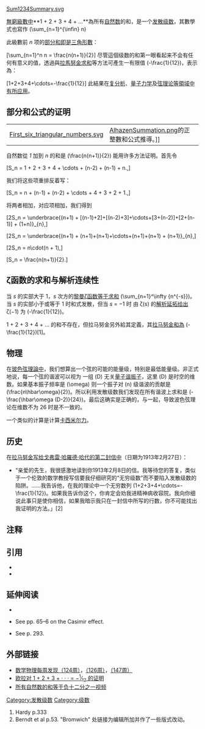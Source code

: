 [Sum1234Summary.svg](https://zh.wikipedia.org/wiki/File:Sum1234Summary.svg "fig:Sum1234Summary.svg")

[無窮級數中](https://zh.wikipedia.org/wiki/無窮級數 "wikilink")**1 + 2 + 3 + 4 +
…**為所有[自然数](../Page/自然数.md "wikilink")的和，是一个[发散级数](../Page/发散级数.md "wikilink")，其數學式也寫作
\(\sum_{n=1}^{\infin} n\)

此級數前 *n*
项的[部分和即是](https://zh.wikipedia.org/wiki/部分和 "wikilink")[三角形數](../Page/三角形數.md "wikilink")：

\[\sum_{n=1}^n n = \frac{n(n+1)}{2}\]
尽管這個级数的和第一眼看起来不会有任何有意义的值，透過與[拉馬努金求和](../Page/拉馬努金求和.md "wikilink")等方法可產生一有限值
\(-\frac{1}{12}\)，表示為：

\[1+2+3+4+\cdots=-\frac{1}{12}\]
此結果在[复分析](https://zh.wikipedia.org/wiki/复分析 "wikilink")、[量子力学](../Page/量子力学.md "wikilink")及[弦理论等領域中有所应用](https://zh.wikipedia.org/wiki/弦理论 "wikilink")。

## 部分和公式的证明

|                                                                                                                                                   |                                                                                                                          |
| ------------------------------------------------------------------------------------------------------------------------------------------------- | ------------------------------------------------------------------------------------------------------------------------ |
| [First_six_triangular_numbers.svg](https://zh.wikipedia.org/wiki/File:First_six_triangular_numbers.svg "fig:First_six_triangular_numbers.svg") | [AlhazenSummation.png](https://zh.wikipedia.org/wiki/File:AlhazenSummation.png "fig:AlhazenSummation.png")的正整數和公式推導。\]\] |

自然数從 *1* 加到 *n* 的和是 \(\frac{n(n+1)}{2}\) 能用许多方法证明。首先令

\[S_n = 1 + 2 + 3 + 4 + \cdots + (n-2) + (n-1) + n.\,\]

我们将这些项重排反着写：

\[S_n = n + (n-1) + (n-2) + \cdots + 4 + 3 + 2 + 1.\,\]

将两者相加，对应项相加，我们得到

\[2S_n = \underbrace{(n+1) + [(n-1)+2]+[(n-2)+3]+\cdots+[3+(n-2)]+[2+(n-1)] + (1+n)}_{n},\]

\[2S_n = \underbrace{(n+1) + (n+1)+(n+1)+\cdots+(n+1)+(n+1) + (n+1)}_{n},\]

\[2S_n = n\cdot(n + 1),\]

\[S_n = \frac{n(n+1)}{2}.\]

## ζ函数的求和与解析连续性

当 *s* 的实部大于 1，*s*
次方的[黎曼ζ函数等于求和](https://zh.wikipedia.org/wiki/黎曼ζ函数 "wikilink")
\(\sum_{n=1}^\infty {n^{-s}}\)。当 *s* 的实部小于或等于 1 时和式发散，但当 *s* = −1 时 由
ζ(s) 的[解析延拓给出](https://zh.wikipedia.org/wiki/解析延拓 "wikilink") ζ(−1) 为
\(-\frac{1}{12}\)。

1 + 2 + 3 + 4 + …
的和不存在，但拉马努金另外給其定義，其[拉马努金和為](https://zh.wikipedia.org/wiki/拉马努金求和 "wikilink")
\(-\frac{1}{12}\)\[1\]。

## 物理

在[玻色弦理論中](https://zh.wikipedia.org/wiki/玻色弦理論 "wikilink")，我们想算出一个弦的可能的能量级，特别是最低能量级。非正式地说，每一个弦的谐波可以视为
一组 \(D\) 无关[量子谐振子](https://zh.wikipedia.org/wiki/量子谐振子 "wikilink")，这里
\(D\) 是时空的维数。如果基本振子频率是 \(\omega\) 则一个振子对 \(n\) 级谐波的贡献是
\(\frac{n\hbar\omega}{2}\)。所以利用发散级数我们发现在所有谐波上求和是
\(-\frac{\hbar\omega (D-2)}{24}\)。最后这确实是正确的，与一起，导致波色弦理论在维数不为 26 时是不一致的。

一个类似的计算是计算[卡西米尔力](https://zh.wikipedia.org/wiki/卡西米尔力 "wikilink")。

## 历史

在[拉马努金写给](https://zh.wikipedia.org/wiki/拉马努金 "wikilink")[戈弗雷·哈羅德·哈代的第二封信中](https://zh.wikipedia.org/wiki/戈弗雷·哈羅德·哈代 "wikilink")（日期为1913年2月27日）：

  -
    “亲爱的先生，我很感激地读到你1913年2月8日的信。我等待您的答复，类似于一个伦敦的数学教授写信要我仔细研究的“无穷级数”而不要陷入发散级数的陷阱。……我告诉他，在我的理论中一个无穷数列
    \(1+2+3+4+\cdots=-\frac{1}{12}\)。如果我告诉你这个，你肯定会劝我进精神病收容院。我向你细说此事只是使你相信，如果我暗示我只在一封信中所写的行数，你不可能找出我证明的方法。」\[2\]

## 注释

## 引用

<div class="references-small">

  -
  -

</div>

## 延伸阅读

  -
  - See pp. 65–6 on the Casimir effect.

  - See p. 293.

## 外部链接

  - [数学物理每周发现（124周）](http://math.ucr.edu/home/baez/week124.html)，[（126周）](http://math.ucr.edu/home/baez/week126.html)，[（147周）](http://math.ucr.edu/home/baez/week147.html)
  - [欧拉对 1 + 2 + 3 + · · · = −<sup>1</sup>⁄<sub>12</sub>
    的证明](https://web.archive.org/web/20171013150222/http://math.ucr.edu/home/baez/qg-winter2004/zeta.pdf)
  - [所有自然数的和等于负十二分之一视频](http://www.56.com/u29/v_MTA0NTk5Mzcw.html)

[Category:发散级数](https://zh.wikipedia.org/wiki/Category:发散级数 "wikilink")
[Category:级数](https://zh.wikipedia.org/wiki/Category:级数 "wikilink")

1.  Hardy p.333
2.  Berndt et al p.53. "Bromwich" 处链接为编辑所加并作了一些版式改动。
